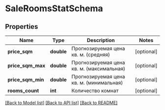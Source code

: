 # SaleRoomsStatSchema

## Properties
Name | Type | Description | Notes
------------ | ------------- | ------------- | -------------
**price_sqm** | **double** | Прогнозируемая цена кв. м. (средняя) | [optional] 
**price_sqm_max** | **double** | Прогнозируемая цена кв. м. (максимальная) | [optional] 
**price_sqm_min** | **double** | Прогнозируемая цена кв. м. (минимальная) | [optional] 
**rooms_count** | **int** | Количество комнат | [optional] 

[[Back to Model list]](../README.md#documentation-for-models) [[Back to API list]](../README.md#documentation-for-api-endpoints) [[Back to README]](../README.md)


